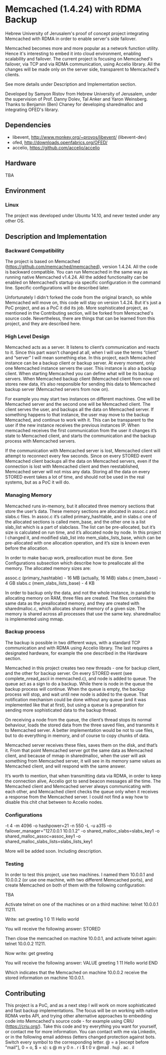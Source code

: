 # Memcached (1.4.24) with RDMA Backup

Hebrew University of Jerusalem's proof of concept project integrating Memcached with RDMA in order to enable server's side failover.

Memcached becomes more and more popular as a network function utility. Hence it's interesting to embed it into cloud environment, enabling scalability and failover. The current project is focusing on Memcached's failover, via TCP and via RDMA communication, using Accelio library. All the changes will be made only on the server side, transparent to Memcached's clients.

See more details under Description and Implementation section. 

Developed by Samyon Ristov from Hebrew University of Jerusalem, under the supervision of Prof. Danny Dolev, Tal Anker and Yaron Weinsberg. Thanks to Benjamin (Ben) Chaney for developing sharedmalloc and integrating OFED's library.
 
## Dependencies

* libevent, http://www.monkey.org/~provos/libevent/ (libevent-dev)
* ofed, http://downloads.openfabrics.org/OFED/
* accelio, https://github.com/accelio/accelio

## Hardware

TBA

## Environment

### Linux

The project was developed under Ubuntu 14.10, and never tested under any other OS.

## Description and Implementation

### Backward Compatibility

The project is based on Memcached (https://github.com/memcached/memcached), version 1.4.24.  All the code is backward compatible. You can run Memcached in the same way as running native Memcached v1.4.24. All the added functionality can be enabled on Memcached’s startup via specific configuration in the command line. Specific configurations will be described later.

Unfortunately I didn't forked the code from the original branch, so while Memcached will move on, this code will stay on version 1.4.24. But it's just a PoC project, and as a PoC it did its job. More sophisticated project, as mentioned in the Contributing section, will be forked from Memcached's source code. Nevertheless, there are things that can be learned from this project, and they are described here.

### High Level Design

Memcached acts as a server. It listens to client’s communication and reacts to it. Since this part wasn’t changed at all, when I will use the terms “client” and “server” I will mean something else. In this project, each Memcached instance can be a backup client or backup server. At every moment, only one Memcached instance servers the user. This instance is also a backup client. When starting Memcached you can define what will be its backup servers. When Memcached backup client (Memcached client from now on) stores new data, it’s also responsible for sending this data to Memcached backup server (Memcached servers from now on).

For example you may start two instances on different machines. One will be Memcached server and the second one will be Memcached client. The client serves the user, and backups all the data on Memcached server. If something happens to that instance, the user may move to the backup Memcached, and continue to work with it. This can be transparent to the user if the new instance receives the previous instances IP.  When memcached receives the first communication from the user it changes it’s state to Memcached client, and starts the communication and the backup process with Memcached servers.

If the communication with Memcached server is lost, Memcached client will attempt to reconnect every few seconds. Since on every STORED event Memcached client backups all the data on Memcached servers, even if the connection is lost with Memcached client and then reestablished, Memcached server will not miss any data. Storing all the data on every STORED event takes a lot of time, and should not be used in the real systems, but as a PoC it will do.

### Managing Memory

Memcached runs in-memory, but it allocated three memory sections that store the user’s data. These memory sections are allocated in assoc.c and slabs.c files. In assoc.c it’s called primary_hashtable, and in slabs.c one of the allocated sections is called mem_base, and the other one is a list slab_list which is a part of slabclass. The list can be pre-allocated, but it’s size is calculated on run time, and it’s allocated node by node. In this project I changed it, and modified slab_list into mem_slabs_lists_base, which can be pre-allocated with one allocation operation, and it’s size is known even before the allocation.

In order to make bacup work, preallocation must be done. See Configurations subsection which describe how to preallocate all the memory. The allocated memory sizes are:

assoc.c (primary_hashtable) - 16 MB (actually, 16 MiB)
slabs.c (mem_base) - 4 GB
slabs.c (mem_slabs_lists_base) - 4 KB

In order to backup only the data, and not the whole instance, in parallel to allocating memory on RAM, three files are created. The files contains the same data as the preallocated memory, and they are created with sharedmalloc.c, which allocates shared memory of a given size. The memory is shared across all processes that use the same key. sharedmalloc is implemented using mmap.

### Backup process

The backup is possible in two different ways, with a standard TCP communication and with RDMA using Accelio library. The last requires a designated hardware, for example the one described in the Hardware section.

Memcached in this project creates two new threads - one for backup client, and the other for backup server. On every STORED event (see complete_nread_ascii in memcached.c), and node is added to queue. The queue act as a sign to do a backup. While there is node in the queue the backup process will continue. When the queue is empty, the backup process will stop, and wait until new node is added to the queue. That notification mechanism could be done without any queue (and it was implemented like that at first), but using a queue is a preparation for sending more sophisticated data to the backup thread.

On receiving a node from the queue, the client’s thread stops its normal behaviour, loads the stored data from the three saved files, and transmits it to Memcached server. A better implementation would be not to use files, but to do everything in memory, and of course to copy chunks of data.

Memcached server receives these files, saves them on the disk, and that’s it. From that point Memcached server got the same data as Memcached client, and because of mmap in sharedmalloc, when the user will ask something from Memcached server, it will see in its memory same values as Memcached client, and will respond with the same answer.

It’s worth to mention, that when transmitting data via RDMA, in order to keep the connection alive, Accelio got to send beacon messages all the time. The Memcached client and Memcached server always communicating with each other, and Memcached client checks the queue only when it receives a response from the Memcached server. I could not find a way how to disable this chit chat between to Accelio nodes.

### Configurations

-t 4 -m 4096 -o hashpower=21 -n 550 -L -u a315 -o failover_manager="127.0.0.1 10.0.1.2" -o shared_malloc_slabs=slabs_key1 -o shared_malloc_assoc=assoc_key1 -o shared_malloc_slabs_lists=slabs_lists_key1

More will be added soon. Including description.

### Testing

In order to test this project, use two machines. I named them 10.0.0.1 and 10.0.0.2 (or use one machine, with two different Memcached ports), and create Memcached on both of them with the following configuration:

TBA

Activate telnet on one of the machines or on a third machine: telnet 10.0.0.1 11211.

Write:
set greeting 1 0 11
Hello world

You will receive the following answer:
STORED

Then close the memcached on machine 10.0.0.1, and activate telnet again: telnet 10.0.0.2 11211.

Now write:
get greeting

You will receive the following answer:
VALUE greeting 1 11
Hello world
END

Which indicates that the Memcached on machine 10.0.0.2 receive the stored information on machine 10.0.0.1.

## Contributing

This project is a PoC, and as a next step I will work on more sophisticated and fast backup implementations. The focus will be on working with native RDMA verbs API, and trying other alternative approaches to embedding code into Memcached's source code - for example using CRIU (https://criu.org/). Take this code and try everything you want for yourself, or contact me for more information. You can contact with me via Linkedin, or in the following email address (letters changed protection against bots. Switch every symbol to the corresponding letter. @ = a [except before "mail"], 0 = o, $ = s):
s @ m y 0 n . r i $ t 0 v @mail . huji . ac . il 
